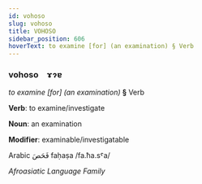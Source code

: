 ```yaml
---
id: vohoso
slug: vohoso
title: VOHOSO
sidebar_position: 606
hoverText: to examine [for] (an examination) § Verb
---
```


### vohoso&emsp;<span kind="abugida">ɤɂɐ</span>

*to examine [for] (an examination)* **§** Verb

**Verb**: to examine/investigate

**Noun**: an examination

**Modifier**: examinable/investigatable

Arabic فَحَصَ faḥaṣa /fa.ħa.sˤa/

*Afroasiatic Language Family*